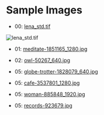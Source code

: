 # Sample Images

- 00: [lena_std.tif](lena_std.tif) 

![lena_std.tif](lena.std.tif "lena_std.tif") 

- 01: [meditate-1851165_1280.jpg](https://pixabay.com/en/photos/1851165/)

- 02: [owl-50267_640.jpg](https://pixabay.com/en/photos/50267/)

- 05: [globe-trotter-1828079_640.jpg](https://pixabay.com/en/photos/1828079/)

- 05: [cafe-3537801_1280.jpg](https://pixabay.com/en/photos/3537801/)

- 05: [woman-885848_1920.jpg](https://pixabay.com/en/photos/885848/)

- 05: [records-923679.jpg](https://pixabay.com/en/photos/923679/)

